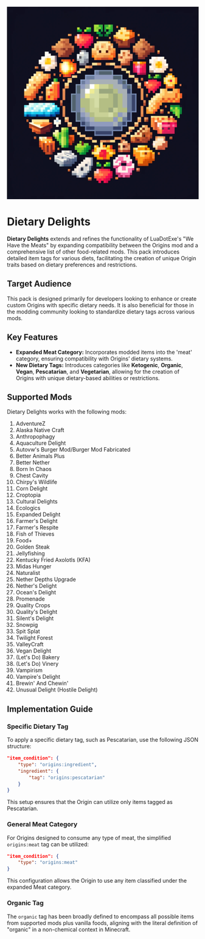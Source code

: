 <p align="center">
  <img src="https://raw.githubusercontent.com/0vergrown/Origins-Dietary-Delights/main/pack.png" alt="Dietary Delights cover"/>
</p>

# Dietary Delights

**Dietary Delights** extends and refines the functionality of LuaDotExe's "We Have the Meats" by expanding compatibility between the Origins mod and a comprehensive list of other food-related mods. This pack introduces detailed item tags for various diets, facilitating the creation of unique Origin traits based on dietary preferences and restrictions.

## Target Audience
This pack is designed primarily for developers looking to enhance or create custom Origins with specific dietary needs. It is also beneficial for those in the modding community looking to standardize dietary tags across various mods.

## Key Features
- **Expanded Meat Category:** Incorporates modded items into the 'meat' category, ensuring compatibility with Origins’ dietary systems.
- **New Dietary Tags:** Introduces categories like **Ketogenic**, **Organic**, **Vegan**, **Pescatarian**, and **Vegetarian**, allowing for the creation of Origins with unique dietary-based abilities or restrictions.

## Supported Mods
Dietary Delights works with the following mods:

01. AdventureZ
02. Alaska Native Craft
03. Anthropophagy
04. Aquaculture Delight
05. Autovw's Burger Mod/Burger Mod Fabricated
06. Better Animals Plus
07. Better Nether
08. Born In Chaos
09. Chest Cavity
10. Chirpy's Wildlife
11. Corn Delight
12. Croptopia
13. Cultural Delights
14. Ecologics
15. Expanded Delight
16. Farmer's Delight
17. Farmer's Respite
18. Fish of Thieves
19. Food+
20. Golden Steak
21. Jellyfishing
22. Kentucky Fried Axolotls (KFA)
23. Midas Hunger
24. Naturalist
25. Nether Depths Upgrade
26. Nether's Delight
27. Ocean's Delight
28. Promenade
29. Quality Crops
30. Quality's Delight
31. Silent's Delight
32. Snowpig
33. Spit Splat
34. Twilight Forest
35. ValleyCraft
36. Vegan Delight
37. (Let's Do) Bakery
38. (Let's Do) Vinery
39. Vampirism
40. Vampire's Delight
41. Brewin' And Chewin'
42. Unusual Delight (Hostile Delight)

## Implementation Guide

### Specific Dietary Tag
To apply a specific dietary tag, such as Pescatarian, use the following JSON structure:
```json
"item_condition": {
    "type": "origins:ingredient",
    "ingredient": {
        "tag": "origins:pescatarian"
    }
}
```
This setup ensures that the Origin can utilize only items tagged as Pescatarian.

### General Meat Category
For Origins designed to consume any type of meat, the simplified `origins:meat` tag can be utilized:
```json
"item_condition": {
    "type": "origins:meat"
}
```
This configuration allows the Origin to use any item classified under the expanded Meat category.

### Organic Tag
The `organic` tag has been broadly defined to encompass all possible items from supported mods plus vanilla foods, aligning with the literal definition of "organic" in a non-chemical context in Minecraft.
